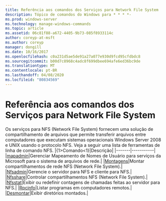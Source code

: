 ```yaml
---
title: Referência aos comandos dos Serviços para Network File System
description: Tópico de comandos do Windows para * * * *-
ms.prod: windows-server
ms.technology: manage-windows-commands
ms.topic: article
ms.assetid: 06c81f88-a672-4405-9b73-085f8933114c
author: coreyp-at-msft
ms.author: coreyp
manager: dongill
ms.date: 10/16/2017
ms.openlocfilehash: c0a231d5ae5de91a27a077e930d9fcd95cfdbdc8
ms.sourcegitcommit: b00d7c8968c4adc8f699dbee694afe6ed36bc9de
ms.translationtype: MT
ms.contentlocale: pt-BR
ms.lasthandoff: 04/08/2020
ms.locfileid: "80834569"
---
```

# <a name="services-for-network-file-system-command-reference"></a>Referência aos comandos dos Serviços para Network File System
Os serviços para NFS (Network File System) fornecem uma solução de compartilhamento de arquivos que permite transferir arquivos entre computadores que executam sistemas operacionais Windows Server 2008 e UNIX usando o protocolo NFS.
Veja a seguir uma lista de ferramentas de linha de comando NFS.
|{1&gt;Comando&lt;1}|Descrição|
|-------|-----------|
|[mapadmin](mapadmin.md)|Gerenciar Mapeamento de Nomes de Usuário para serviços da Microsoft para o sistema de arquivos de rede.|
|[Montagens](mount.md)|Montar compartilhamentos de rede NFS (Network File System).|
|[Nfsadmin](nfsadmin.md)|Gerencie o servidor para NFS e cliente para NFS.|
|[Nfsshare](nfsshare.md)|Controlar compartilhamentos NFS (Network File System).|
|[Nfsstat](nfsstat.md)|Exibir ou redefinir contagens de chamadas feitas ao servidor para NFS.|
|[Rpcinfo](rpcinfo.md)|Listar programas em computadores remotos.|
|[Desmontar](showmount.md)|Exibir diretórios montados.|